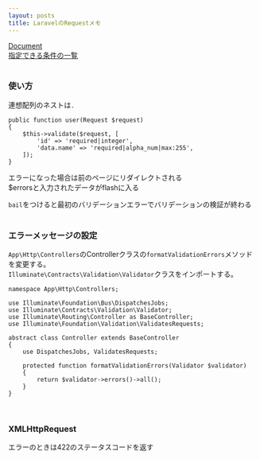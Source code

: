 ```yaml
---
layout: posts
title: LaravelのRequestメモ 
---
```

[Document](https://laravel.com/docs/5.2/validation)  
[指定できる条件の一覧](https://laravel.com/docs/5.2/validation#available-validation-rules)  
<br>

### 使い方

連想配列のネストは`.`  

```
public function user(Request $request)
{
    $this->validate($request, [
        'id' => 'required|integer',
        'data.name' => 'required|alpha_num|max:255',
    ]);
}
```

エラーになった場合は前のページにリダイレクトされる  
$errorsと入力されたデータがflashに入る  

`bail`をつけると最初のバリデーションエラーでバリデーションの検証が終わる  
<br>

### エラーメッセージの設定
`App\Http\Controllers`のControllerクラスの`formatValidationErrors`メソッドを変更する。  
`Illuminate\Contracts\Validation\Validator`クラスをインポートする。

```
namespace App\Http\Controllers;

use Illuminate\Foundation\Bus\DispatchesJobs;
use Illuminate\Contracts\Validation\Validator;
use Illuminate\Routing\Controller as BaseController;
use Illuminate\Foundation\Validation\ValidatesRequests;

abstract class Controller extends BaseController
{
    use DispatchesJobs, ValidatesRequests;

    protected function formatValidationErrors(Validator $validator)
    {
        return $validator->errors()->all();
    }
}
```
<br>

### XMLHttpRequest
エラーのときは422のステータスコードを返す  
<br>

























